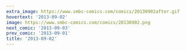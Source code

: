 ```yaml
---
extra_image: https://www.smbc-comics.com/comics/20130902after.gif
hovertext: '2013-09-02'
image: https://www.smbc-comics.com/comics/20130902.png
next_comic: '2013-09-03'
prev_comic: '2013-09-01'
title: '2013-09-02'
---
```


